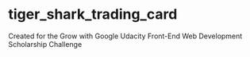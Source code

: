 # tiger_shark_trading_card
Created for the Grow with Google Udacity Front-End Web Development Scholarship Challenge

